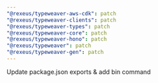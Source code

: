 ```yaml
---
"@rexeus/typeweaver-aws-cdk": patch
"@rexeus/typeweaver-clients": patch
"@rexeus/typeweaver-types": patch
"@rexeus/typeweaver-core": patch
"@rexeus/typeweaver-hono": patch
"@rexeus/typeweaver": patch
"@rexeus/typeweaver-gen": patch
---
```


Update package.json exports & add bin command
